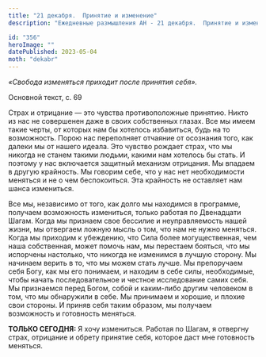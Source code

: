 ```yaml
---
title: "21 декабря.  Принятие и изменение"
description: "Ежедневные размышления АН - 21 декабря.  Принятие и изменение"

id: "356"
heroImage: ""
datePublished: 2023-05-04
moth: "dekabr"
---
```


_«Свобода изменяться приходит после принятия себя»._

Основной текст, с. 69

Страх и отрицание — это чувства противоположные принятию. Никто из нас не
совершенен даже в своих собственных глазах. Все мы имеем такие черты, от
которых нам бы хотелось избавиться, будь на то возможность. Порою нас
переполняет отчаяние от осознания того, как далеки мы от нашего идеала. Это
чувство рождает страх, что мы никогда не станем такими людьми, какими нам
хотелось бы стать. И поэтому у нас включается защитный механизм отрицания. Мы
впадаем в другую крайность. Мы говорим себе, что у нас нет необходимости
меняться и не о чем беспокоиться. Эта крайность не оставляет нам шанса
измениться.

Все мы, независимо от того, как долго мы находимся в программе, получаем
возможность измениться, только работая по Двенадцати Шагам. Когда мы признаем
свое бессилие и неуправляемость нашей жизни, мы отвергаем ложную мысль о том,
что нам не нужно меняться. Когда мы приходим к убеждению, что Сила более
могущественная, чем наша собственная, может помочь нам, мы перестаем бояться,
что мы испорчены настолько, что никогда не изменимся в лучшую сторону. Мы
начинаем верить в то, что мы можем стать лучше. Мы препоручаем себя Богу, как
мы его понимаем, и находим в себе силы, необходимые, чтобы начать
последовательное и честное исследование самих себя. Мы признаемся перед Богом,
собой и каким-либо другим человеком в том, что мы обнаружили в себе. Мы
принимаем и хорошие, и плохие свои стороны. И приняв себя таким образом, мы
получаем возможность и готовность меняться.

**ТОЛЬКО СЕГОДНЯ:** Я хочу измениться. Работая по Шагам, я отвергну страх,
отрицание и обрету принятие себя, которое даст мне готовность меняться.
